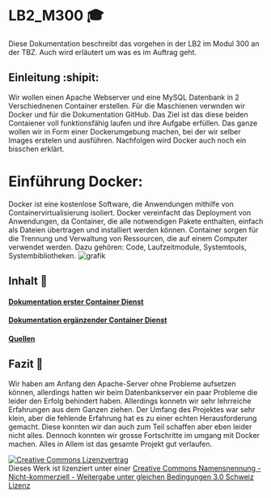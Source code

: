 # LB2_M300 :mortar_board: 

Diese Dokumentation beschreibt das vorgehen in der LB2 im Modul 300 an der TBZ. Auch wird erläutert um was es im Auftrag geht.

## Einleitung :shipit: 

Wir wollen einen Apache Webserver und eine MySQL Datenbank in 2 Verschiednenen Container erstellen. Für die Maschienen verwnden wir Docker und für die Dokumentation GitHub. Das Ziel ist das diese beiden Contaiener voll funktionsfähig laufen und ihre Aufgabe erfüllen. Das ganze wollen wir in Form einer Dockerumgebung machen, bei der wir selber Images erstelen und ausführen. Nachfolgen wird Docker auch noch ein bisschen erklärt.

# Einführung Docker:
Docker ist eine kostenlose Software, die Anwendungen mithilfe von Containervirtualisierung isoliert. Docker vereinfacht das Deployment von Anwendungen, da Container, die alle notwendigen Pakete enthalten, einfach als Dateien übertragen und installiert werden können. Container sorgen für die Trennung und Verwaltung von Ressourcen, die auf einem Computer verwendet werden. Dazu gehören: Code, Laufzeitmodule, Systemtools, Systembibliotheken.
![grafik](https://user-images.githubusercontent.com/89446114/178372813-d1caa1b6-31bd-473e-ac6f-02008f56c16e.png)



## Inhalt :floppy_disk:


#### [Dokumentation erster Container Dienst](Dokumenation/1Container.md "Dokumentation erster Container Dienst")

#### [Dokumentation ergänzender Container Dienst](Dokumenation/2Container.md "Dokumentation ergänzender Container Dienst")

#### [Quellen](Dokumenation/Quellen.md "Quellen")

## Fazit :balloon:
Wir haben am Anfang den Apache-Server ohne Probleme aufsetzen können, allerdings hatten wir beim Datenbankserver ein paar Probleme die leider den Erfolg behindert haben. Allerdings konnetn wir sehr lehrreiche Erfahrungen aus dem Ganzen ziehen. Der Umfang des Projektes war sehr klein, aber die fehlende Erfahrung hat es zu einer echten Herausforderung gemacht. Diese konnten wir dan auch zum Teil schaffen aber eben leider nicht alles. Dennoch konnten wir grosse Fortschritte im umgang mit Docker machen. Alles in Allem ist das gesamte Projekt gut verlaufen.

<a rel="license" href="http://creativecommons.org/licenses/by-nc-sa/3.0/ch/"><img alt="Creative Commons Lizenzvertrag" style="border-width:0" src="https://i.creativecommons.org/l/by-nc-sa/3.0/ch/88x31.png" /></a><br />Dieses Werk ist lizenziert unter einer <a rel="license" href="http://creativecommons.org/licenses/by-nc-sa/3.0/ch/">Creative Commons Namensnennung - Nicht-kommerziell - Weitergabe unter gleichen Bedingungen 3.0 Schweiz Lizenz</a>
